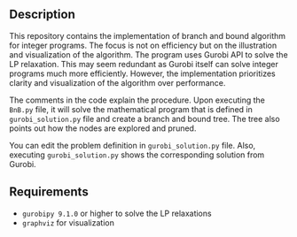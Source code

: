 ## Description
This repository contains the implementation of branch and bound algorithm for integer programs. The focus is not on efficiency but on the illustration and visualization of the algorithm.
The program uses Gurobi API to solve the LP relaxation. This may seem redundant as Gurobi itself can solve integer programs much more efficiently. However, the implementation prioritizes clarity and visualization 
of the algorithm over performance.

The comments in the code explain the procedure. Upon executing the `BnB.py` file, it will solve the mathematical program that is defined in `gurobi_solution.py` file and create a branch and bound tree. The tree also points out how the nodes are explored and pruned.

You can edit the problem definition in `gurobi_solution.py` file. Also, executing `gurobi_solution.py` shows the corresponding solution from Gurobi.

## Requirements

- `gurobipy 9.1.0` or higher to solve the LP relaxations
- `graphviz` for visualization

